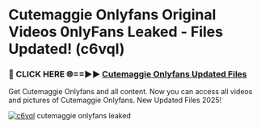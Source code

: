 # Cutemaggie Onlyfans Original Videos 0nlyFans Leaked - Files Updated! (c6vql)

<h3>🔴 CLICK HERE 🌐==►► <a href="https://tinyurl.com/2jnfzry5" rel="nofollow">Cutemaggie Onlyfans Updated Files</a></h3>

Get Cutemaggie Onlyfans and all content. Now you can access all videos and pictures of Cutemaggie Onlyfans. New Updated Files 2025!

[![c6vql](https://i.imgur.com/GyGTBgg.gif)](https://tinyurl.com/2jnfzry5)
cutemaggie onlyfans leaked